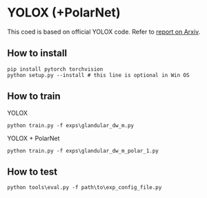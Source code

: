 # YOLOX (+PolarNet)
This coed is based on official YOLOX code. Refer to [report on Arxiv](https://arxiv.org/abs/2107.08430).

## How to install
```
pip install pytorch torchvision
python setup.py --install # this line is optional in Win OS
```

## How to train
YOLOX
```
python train.py -f exps\glandular_dw_m.py
```
YOLOX + PolarNet
```
python train.py -f exps\glandular_dw_m_polar_1.py
```

## How to test
```
python tools\eval.py -f path\to\exp_config_file.py
```

